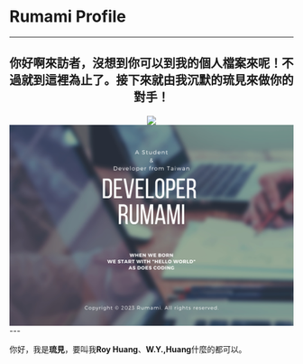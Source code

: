 # Rumami Profile
---
<div align="center">
<p><h2><b>你好啊來訪者，沒想到你可以到我的個人檔案來呢！不過就到這裡為止了。接下來就由我沉默的琉見來做你的對手！</b></h2></p>
<img src="https://komarev.com/ghpvc/?username=rumamitw01&color=9cfe6d" align="center" width=50%>
<img src="./Github_Cover.png" align="center">
</div>
---

你好，我是**琉見**，要叫我**Roy Huang**、**W.Y.,Huang**什麼的都可以。